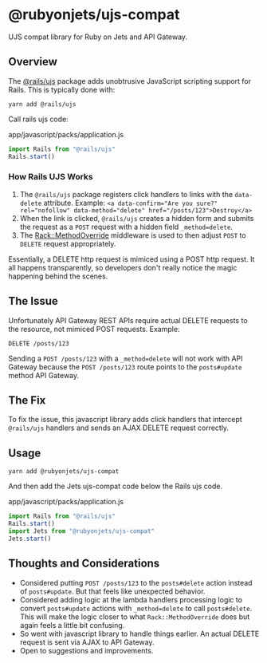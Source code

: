 # @rubyonjets/ujs-compat

UJS compat library for Ruby on Jets and API Gateway.

## Overview

The [@rails/ujs](https://github.com/rails/rails/tree/main/actionview/app/assets/javascripts) package adds unobtrusive JavaScript scripting support for Rails.  This is typically done with:

    yarn add @rails/ujs

Call rails ujs code:

app/javascript/packs/application.js

```javascript
import Rails from "@rails/ujs"
Rails.start()
```

### How Rails UJS Works

1. The `@rails/ujs` package registers click handlers to links with the `data-delete` attribute. Example: `<a data-confirm="Are you sure?" rel="nofollow" data-method="delete" href="/posts/123">Destroy</a>`
2. When the link is clicked, `@rails/ujs` creates a hidden form and submits the request as a `POST` request with a hidden field `_method=delete`.
3. The [Rack::MethodOverride](https://github.com/rack/rack/blob/master/lib/rack/method_override.rb) middleware is used to then adjust `POST` to `DELETE` request appropriately.


Essentially, a DELETE http request is mimiced using a POST http request. It all happens transparently, so developers don't really notice the magic happening behind the scenes.

## The Issue

Unfortunately API Gateway REST APIs require actual DELETE requests to the resource, not mimiced POST requests. Example:

    DELETE /posts/123

Sending a `POST /posts/123` with a `_method=delete` will not work with API Gateway because the `POST /posts/123` route points to the `posts#update` method API Gateway.

## The Fix

To fix the issue, this javascript library adds click handlers that intercept `@rails/ujs` handlers and sends an AJAX DELETE request correctly.

## Usage

    yarn add @rubyonjets/ujs-compat

And then add the Jets ujs-compat code below the Rails ujs code.

app/javascript/packs/application.js

```javascript
import Rails from "@rails/ujs"
Rails.start()
import Jets from "@rubyonjets/ujs-compat"
Jets.start()
```

## Thoughts and Considerations

* Considered putting `POST /posts/123` to the `posts#delete` action instead of `posts#update`. But that feels like unexpected behavior.
* Considered adding logic at the lambda handlers processing logic to convert `posts#update` actions with `_method=delete` to call `posts#delete`. This will make the logic closer to what `Rack::MethodOverride` does but again feels a little bit confusing.
* So went with javascript library to handle things earlier. An actual DELETE request is sent via AJAX to API Gateway.
* Open to suggestions and improvements.